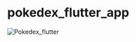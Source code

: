 # pokedex_flutter_app

![Pokedex_flutter](https://user-images.githubusercontent.com/91624613/148978232-0394a5ef-23aa-4dc5-9a44-6e5cca697a8d.gif)
